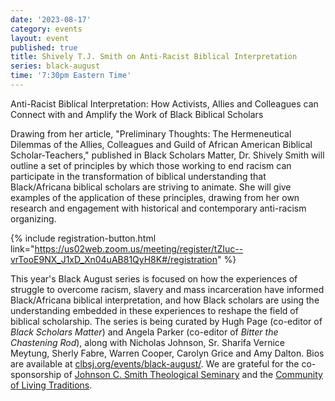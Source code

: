 ```yaml
---
date: '2023-08-17'
category: events
layout: event
published: true
title: Shively T.J. Smith on Anti-Racist Biblical Interpretation
series: black-august
time: '7:30pm Eastern Time'
---
```

Anti-Racist Biblical Interpretation:
How Activists, Allies and Colleagues can Connect with and Amplify the Work of Black Biblical Scholars

Drawing from her article,  "Preliminary Thoughts: The Hermeneutical Dilemmas of the Allies, Colleagues and Guild of African American Biblical Scholar-Teachers," published in Black Scholars Matter, Dr. Shively Smith will outline a set of principles by which those working to end racism can participate in the transformation of biblical understanding that Black/Africana biblical scholars are striving to animate. She will give examples of the application of these principles, drawing from her own research and engagement with historical and contemporary anti-racism organizing.

{% include registration-button.html link="https://us02web.zoom.us/meeting/register/tZIuc--vrTooE9NX_J1xD_Xn04uAB81QyH8K#/registration" %}

This year's Black August series is focused on how the experiences of struggle to overcome racism, slavery and mass incarceration have informed Black/Africana biblical interpretation, and how Black scholars are using the understanding embedded in these experiences to reshape the field of biblical scholarship. The series is being curated by Hugh Page (co-editor of _Black Scholars Matter_) and Angela Parker (co-editor of _Bitter the Chastening Rod_), along with Nicholas Johnson, Sr. Sharifa Vernice Meytung, Sherly Fabre, Warren Cooper, Carolyn Grice and Amy Dalton. Bios are available at [clbsj.org/events/black-august/](https://clbsj.org/events/black-august/). We are grateful for the co-sponsorship of [Johnson C. Smith Theological Seminary](https://www.jcsts.org/) and the [Community of Living Traditions](https://www.facebook.com/CLTMultifaith/).
